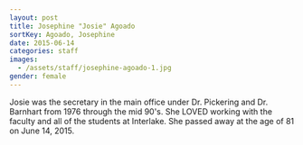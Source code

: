 ```yaml
---
layout: post
title: Josephine "Josie" Agoado
sortKey: Agoado, Josephine
date: 2015-06-14
categories: staff
images:
  - /assets/staff/josephine-agoado-1.jpg
gender: female
---
```

Josie was the secretary in the main office under Dr. Pickering and Dr. Barnhart from 1976 through the mid 90's.  She LOVED working with the faculty and all of the students at Interlake.  She passed away at the age of 81 on June 14, 2015.
